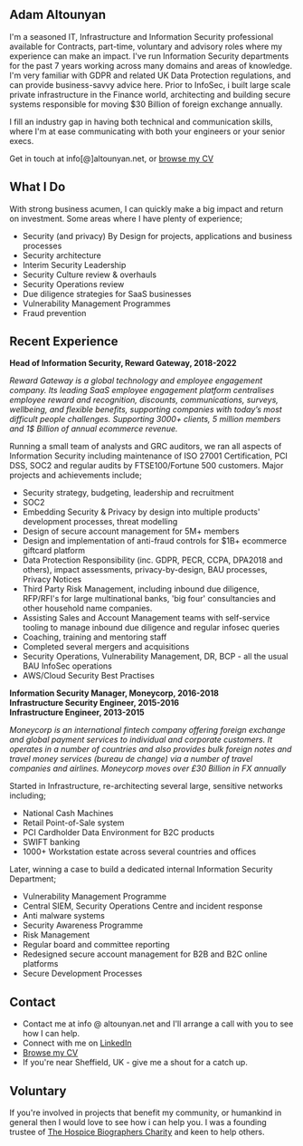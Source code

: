 ## Adam Altounyan

I'm a seasoned IT, Infrastructure and Information Security professional available for Contracts, part-time, voluntary and advisory roles where my experience can make an impact. I've run Information Security departments for the past 7 years working across many domains and areas of knowledge. I'm very familiar with GDPR and related UK Data Protection regulations, and can provide business-savvy advice here. Prior to InfoSec, i built large scale private infrastructure in the Finance world, architecting and building secure systems responsible for moving $30 Billion of foreign exchange annually. 

I fill an industry gap in having both technical and communication skills, where I'm at ease communicating with both your engineers or your senior execs. 

Get in touch at info[@]altounyan.net, or [browse my CV](https://docs.google.com/document/d/184h3BdbTp23G_-b-9EpNDKNY1J8fnJciJT-W_84gInc/edit?usp=sharing)

## What I Do

With strong business acumen, I can quickly make a big impact and return on investment. Some areas where I have plenty of experience;

* Security (and privacy) By Design for projects, applications and business processes
* Security architecture
* Interim Security Leadership
* Security Culture review & overhauls
* Security Operations review
* Due diligence strategies for SaaS businesses
* Vulnerability Management Programmes
* Fraud prevention


## Recent Experience

**Head of Information Security, Reward Gateway, 2018-2022**  

*Reward Gateway is a global technology and employee engagement company. Its leading SaaS employee engagement platform centralises employee reward and recognition, discounts, communications, surveys, wellbeing, and flexible benefits, supporting companies with today’s most difficult people challenges. Supporting 3000+ clients, 5 million members and 1$ Billion of annual ecommerce revenue.*

Running a small team of analysts and GRC auditors, we ran all aspects of Information Security including maintenance of ISO 27001 Certification, PCI DSS, SOC2 and regular audits by FTSE100/Fortune 500 customers. Major projects and achievements include;

* Security strategy, budgeting, leadership and recruitment
* SOC2 
* Embedding Security & Privacy by design into multiple products' development processes, threat modelling
* Design of secure account management for 5M+ members
* Design and implementation of anti-fraud controls for $1B+ ecommerce giftcard platform
* Data Protection Responsibility (inc. GDPR, PECR, CCPA, DPA2018 and others), impact assessments, privacy-by-design, BAU processes, Privacy Notices
* Third Party Risk Management, including inbound due diligence, RFP/RFI's for large multinational banks, 'big four' consultancies and other household name companies. 
* Assisting Sales and Account Management teams with self-service tooling to manage inbound due diligence and regular infosec queries
* Coaching, training and mentoring staff
* Completed several mergers and acquisitions 
* Security Operations, Vulnerability Management, DR, BCP - all the usual BAU InfoSec operations
* AWS/Cloud Security Best Practises

**Information Security Manager, Moneycorp, 2016-2018**  
**Infrastructure Security Engineer, 2015-2016**  
**Infrastructure Engineer, 2013-2015**  

*Moneycorp is an international fintech company offering foreign exchange and global payment services to individual and corporate customers. It operates in a number of countries and also provides bulk foreign notes and travel money services (bureau de change) via a number of travel companies and airlines. Moneycorp moves over £30 Billion in FX annually*

Started in Infrastructure, re-architecting several large, sensitive networks including;

* National Cash Machines
* Retail Point-of-Sale system
* PCI Cardholder Data Environment for B2C products
* SWIFT banking
* 1000+ Workstation estate across several countries and offices

Later, winning a case to build a dedicated internal Information Security Department;

* Vulnerability Management Programme
* Central SIEM, Security Operations Centre and incident response
* Anti malware systems
* Security Awareness Programme
* Risk Management
* Regular board and committee reporting
* Redesigned secure account management for B2B and B2C online platforms
* Secure Development Processes

## Contact

* Contact me at info @ altounyan.net and I'll arrange a call with you to see how I can help. 
* Connect with me on [LinkedIn](https://www.linkedin.com/in/adamaltounyan/)
* [Browse my CV](https://docs.google.com/document/d/184h3BdbTp23G_-b-9EpNDKNY1J8fnJciJT-W_84gInc/edit?usp=sharing)
* If you're near Sheffield, UK - give me a shout for a catch up. 

## Voluntary

If you're involved in projects that benefit my community, or humankind in general then I would love to see how i can help you. I was a founding trustee of [The Hospice Biographers Charity](https://www.thehospicebiographers.com/) and keen to help others. 

